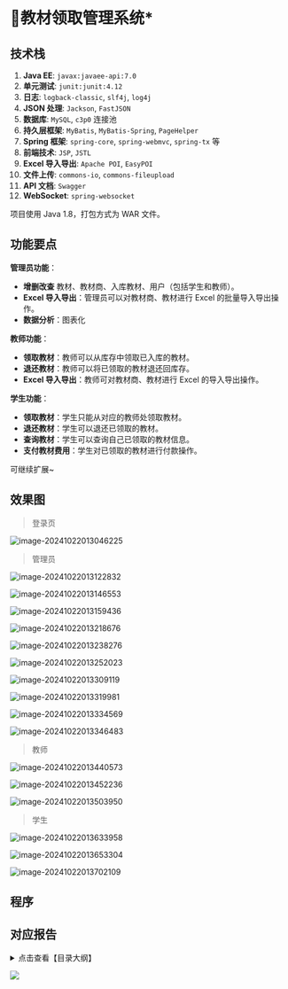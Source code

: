 # 📕教材领取管理系统*

<SlideProtected>

<MyGlobalComponent />

## 技术栈

1. **Java EE**: `javax:javaee-api:7.0`
2. **单元测试**: `junit:junit:4.12`
3. **日志**: `logback-classic`, `slf4j`, `log4j`
4. **JSON 处理**: `Jackson`, `FastJSON`
5. **数据库**: `MySQL`, `c3p0` 连接池
6. **持久层框架**: `MyBatis`, `MyBatis-Spring`, `PageHelper`
7. **Spring 框架**: `spring-core`, `spring-webmvc`, `spring-tx` 等
8. **前端技术**: `JSP`, `JSTL`
9. **Excel 导入导出**: `Apache POI`, `EasyPOI`
10. **文件上传**: `commons-io`, `commons-fileupload`
11. **API 文档**: `Swagger`
12. **WebSocket**: `spring-websocket`

项目使用 Java 1.8，打包方式为 WAR 文件。

## 功能要点

**管理员功能**：

- **增删改查** 教材、教材商、入库教材、用户（包括学生和教师）。
- **Excel 导入导出**：管理员可以对教材商、教材进行 Excel 的批量导入导出操作。
- **数据分析**：图表化

**教师功能**：

- **领取教材**：教师可以从库存中领取已入库的教材。
- **退还教材**：教师可以将已领取的教材退还回库存。
- **Excel 导入导出**：教师可对教材商、教材进行 Excel 的导入导出操作。

**学生功能**：

- **领取教材**：学生只能从对应的教师处领取教材。
- **退还教材**：学生可以退还已领取的教材。
- **查询教材**：学生可以查询自己已领取的教材信息。
- **支付教材费用**：学生对已领取的教材进行付款操作。

可继续扩展~



## 效果图


> 登录页

![image-20241022013046225](http://cdn.qiniu.liyansheng.top/img/image-20241022013046225.png)



> 管理员

![image-20241022013122832](http://cdn.qiniu.liyansheng.top/img/image-20241022013122832.png)

![image-20241022013146553](http://cdn.qiniu.liyansheng.top/img/image-20241022013146553.png)

![image-20241022013159436](http://cdn.qiniu.liyansheng.top/img/image-20241022013159436.png)

![image-20241022013218676](http://cdn.qiniu.liyansheng.top/img/image-20241022013218676.png)

![image-20241022013238276](http://cdn.qiniu.liyansheng.top/img/image-20241022013238276.png)

![image-20241022013252023](http://cdn.qiniu.liyansheng.top/img/image-20241022013252023.png)

![image-20241022013309119](http://cdn.qiniu.liyansheng.top/img/image-20241022013309119.png)

![image-20241022013319981](http://cdn.qiniu.liyansheng.top/img/image-20241022013319981.png)

![image-20241022013334569](http://cdn.qiniu.liyansheng.top/img/image-20241022013334569.png)

![image-20241022013346483](http://cdn.qiniu.liyansheng.top/img/image-20241022013346483.png)

> 教师

![image-20241022013440573](http://cdn.qiniu.liyansheng.top/img/image-20241022013440573.png)

![image-20241022013452236](http://cdn.qiniu.liyansheng.top/img/image-20241022013452236.png)

![image-20241022013503950](http://cdn.qiniu.liyansheng.top/img/image-20241022013503950.png)

> 学生

![image-20241022013633958](http://cdn.qiniu.liyansheng.top/img/image-20241022013633958.png)

![image-20241022013653304](http://cdn.qiniu.liyansheng.top/img/image-20241022013653304.png)

![image-20241022013702109](http://cdn.qiniu.liyansheng.top/img/image-20241022013702109.png)

<!-- <FloatingImage src="http://cdn.qiniu.liyansheng.top/img/20241022020030.png" alt="扫码获取" /> -->

## 程序

<PaymentButton :productId="109" />


## 对应报告

<details>
  <summary>点击查看【目录大纲】</summary>

  1. 实验目的  
  2. 实验背景  
  3. 开发环境  
  4. 需求分析  
  5. 系统流程  
  6. 数据库设计  
  7. 系统实现  
     - 项目结构  
     - 实现效果  
  8. 重点代码  
  9. 总结  

</details>


![](http://cdn.qiniu.liyansheng.top/img/20241115155323.png)

<!-- ![](http://cdn.qiniu.liyansheng.top/img/20241115155205.png) -->
<PaymentButton :productId="110" :buttonText="'点我获取报告'"/>

</SlideProtected>